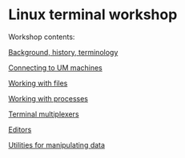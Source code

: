 Linux terminal workshop
=======================

Workshop contents:

[Background, history, terminology](background.md)

[Connecting to UM machines](um_machines.md)

[Working with files](filesystem.md)

[Working with processes](processes.md)

[Terminal multiplexers](multiplexers.md)

[Editors](editors.md)

[Utilities for manipulating data](data_utils.md)